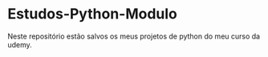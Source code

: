 # Estudos-Python-Modulo
 Neste repositório estão salvos os meus projetos de python do meu curso da udemy.
